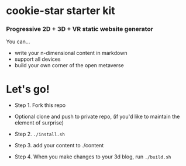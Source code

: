 # cookie-star starter kit

### Progressive 2D + 3D + VR static website generator
You can...
+ write your n-dimensional content in markdown
+ support all devices
+ build your own corner of the open metaverse

# Let's go!
+ Step 1. Fork this repo

+ Optional clone and push to private repo, (if you'd like to maintain the element of surprise)

+ Step 2. `./install.sh`
+ Step 3. add your content to ./content
+ Step 4. When you make changes to your 3d blog, run `./build.sh` 
